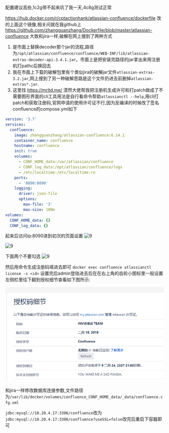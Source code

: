 配置建议高些,1c2g带不起来坑了我一天,4c8g测试正常

https://hub.docker.com/r/cptactionhank/atlassian-confluence/dockerfile
改的上面这个镜像,相关问就在我github上 https://github.com/zhangguanzhang/Dockerfile/blob/master/atlassian-confluence
大致和jira一样,破解在网上搜到了两种方式
1. 是市面上替换decoder那个jar的流程,路径为`/opt/atlassian/confluence/confluence/WEB-INF/lib/atlassian-extras-decoder-api-3.4.1.jar`。市面上是把安装完路径的jar拿出来用注册机打pathc后换回去
2. 我在市面上下载的破解包里有个类似jira的破解jar文件`atlassian-extras-3.2.jar`,网上搜到了另一种破解思路是这个文件扔进去前删掉`atlassian-extras*.jar`.
3. 这里找 https://mritd.me/ 漠然大佬帮我把注册机生成许可和打patch做成了不需要图形界面的cli工具用法是自行看命令帮助`atlassianctl --help`,用cli打patch和获取注册码,官网申请的使用许可证不行,因为反编译的时候改了签名
confluence的compose.yml如下
```yaml
version: '3.7'
services:
  confluence:
    image: zhangguanzhang/atlassian-confluence:6.14.1
    container_name: confluence
    hostname: confluence
    init: true
    volumes:
      - CONF_HOME_data:/var/atlassian/confluence
      - CONF_log_data:/opt/atlassian/confluence/logs
      - /etc/localtime:/etc/localtime:ro
    ports:
      - '8090:8090'
    logging:
      driver: json-file
      options:
        max-file: '3'
        max-size: 100m
volumes:
  CONF_HOME_data: {}
  CONF_log_data: {}
```
起来后访问ip:8090进到初次的页面设置
![9](https://images2017.cnblogs.com/blog/907596/201709/907596-20170928163446169-500307045.jpg)

![9](https://images2017.cnblogs.com/blog/907596/201709/907596-20170928163453434-1803555365.jpg)

下面两个不要勾选
![9](https://images2017.cnblogs.com/blog/907596/201709/907596-20170928163715059-1486445585.jpg)


然后用命令生成注册码填进去即可
`docker exec confluence atlassianctl license -s <id>`
设置完后admin登陆进去后在在右上角的齿轮小图标里一般设置左侧栏里往下翻到授权细节查看如下图所示:

![6](https://github.com/zhangguanzhang/Image-Hosting/blob/master/atlassian/6.png?raw=true)

和jira一样修改数据库连接参数,文件路径为`/var/lib/docker/volumes/confluence_CONF_HOME_data/_data/confluence.cfg.xml`

`jdbc:mysql://10.20.4.17:3306/confluence`改为`jdbc:mysql://10.20.4.17:3306/confluence?useSSL=false`改完后重启下容器即可
